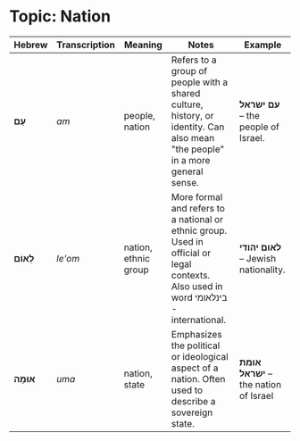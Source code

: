 # Topic: Nation

| **Hebrew** | **Transcription** | **Meaning** | **Notes** | **Example**
|---------------|----------------|------------|----------------|----------------|
| **עַם**    | *am* | people, nation | Refers to a group of people with a shared culture, history, or identity. Can also mean "the people" in a more general sense. | **עם ישראל** – the people of Israel. |  
| **לְאוֹם** | *le'om* | nation, ethnic group | More formal and refers to a national or ethnic group. Used in official or legal contexts. Also used in word בינלאומי - international. | **לאום יהודי** – Jewish nationality. |  
| **אוּמָה** | *uma* | nation, state | Emphasizes the political or ideological aspect of a nation. Often used to describe a sovereign state. | **אומת ישראל** – the nation of Israel |  
